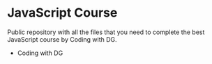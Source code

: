 # JavaScript Course
Public repository with all the files that you need to complete the best JavaScript course by Coding with DG.





- Coding with DG
